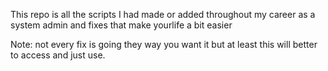 This repo is all the scripts I had made or added throughout my career as a system admin and fixes that make yourlife a bit easier

Note: not every fix is going they way you want it but at least this will better to access and just use. 
